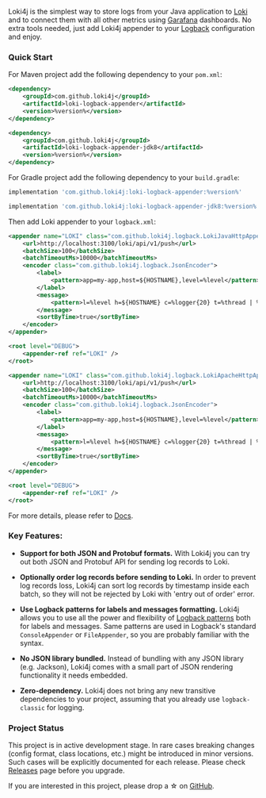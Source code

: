 Loki4j is the simplest way to store logs from your Java application
to [Loki](https://grafana.com/oss/loki/) and to connect them with all other metrics
using [Garafana](https://grafana.com/oss/grafana/) dashboards.
No extra tools needed, just add Loki4j appender to your [Logback](http://logback.qos.ch/)
configuration and enjoy.

### Quick Start

For Maven project add the following dependency to your `pom.xml`:

<!--DOCUSAURUS_CODE_TABS-->
<!--Java 11+-->

```xml
<dependency>
    <groupId>com.github.loki4j</groupId>
    <artifactId>loki-logback-appender</artifactId>
    <version>%version%</version>
</dependency>
```
<!--Java 8-->

```xml
<dependency>
    <groupId>com.github.loki4j</groupId>
    <artifactId>loki-logback-appender-jdk8</artifactId>
    <version>%version%</version>
</dependency>
```
<!--END_DOCUSAURUS_CODE_TABS-->

For Gradle project add the following dependency to your `build.gradle`:

<!--DOCUSAURUS_CODE_TABS-->
<!--Java 11+-->

```groovy
implementation 'com.github.loki4j:loki-logback-appender:%version%'
```
<!--Java 8-->

```groovy
implementation 'com.github.loki4j:loki-logback-appender-jdk8:%version%'
```
<!--END_DOCUSAURUS_CODE_TABS-->

Then add Loki appender to your `logback.xml`:

<!--DOCUSAURUS_CODE_TABS-->
<!--Java 11+-->

```xml
<appender name="LOKI" class="com.github.loki4j.logback.LokiJavaHttpAppender">
    <url>http://localhost:3100/loki/api/v1/push</url>
    <batchSize>100</batchSize>
    <batchTimeoutMs>10000</batchTimeoutMs>
    <encoder class="com.github.loki4j.logback.JsonEncoder">
        <label>
            <pattern>app=my-app,host=${HOSTNAME},level=%level</pattern>
        </label>
        <message>
            <pattern>l=%level h=${HOSTNAME} c=%logger{20} t=%thread | %msg %ex</pattern>
        </message>
        <sortByTime>true</sortByTime>
    </encoder>
</appender>

<root level="DEBUG">
    <appender-ref ref="LOKI" />
</root>
```

<!--Java 8-->

```xml
<appender name="LOKI" class="com.github.loki4j.logback.LokiApacheHttpAppender">
    <url>http://localhost:3100/loki/api/v1/push</url>
    <batchSize>100</batchSize>
    <batchTimeoutMs>10000</batchTimeoutMs>
    <encoder class="com.github.loki4j.logback.JsonEncoder">
        <label>
            <pattern>app=my-app,host=${HOSTNAME},level=%level</pattern>
        </label>
        <message>
            <pattern>l=%level h=${HOSTNAME} c=%logger{20} t=%thread | %msg %ex</pattern>
        </message>
        <sortByTime>true</sortByTime>
    </encoder>
</appender>

<root level="DEBUG">
    <appender-ref ref="LOKI" />
</root>
```
<!--END_DOCUSAURUS_CODE_TABS-->

For more details, please refer to [Docs](docs/appenders).

### Key Features:

- **Support for both JSON and Protobuf formats.**
With Loki4j you can try out both JSON and Protobuf API for sending log records to Loki.

- **Optionally order log records before sending to Loki.**
In order to prevent log records loss, Loki4j can sort log records by timestamp inside each batch,
so they will not be rejected by Loki with 'entry out of order' error.

- **Use Logback patterns for labels and messages formatting.**
Loki4j allows you to use all the power and flexibility of
[Logback patterns](http://logback.qos.ch/manual/layouts.html#ClassicPatternLayout)
both for labels and messages.
Same patterns are used in Logback's standard `ConsoleAppender` or `FileAppender`,
so you are probably familiar with the syntax.

- **No JSON library bundled.**
Instead of bundling with any JSON library (e.g. Jackson),
Loki4j comes with a small part of JSON rendering functionality it needs embedded.

- **Zero-dependency.**
Loki4j does not bring any new transitive dependencies to your project,
assuming that you already use `logback-classic` for logging.

### Project Status

This project is in active development stage.
In rare cases breaking changes (config format, class locations, etc.) might be introduced in minor versions.
Such cases will be explicitly documented for each release.
Please check [Releases](https://github.com/loki4j/loki-logback-appender/releases) page before you upgrade.

If you are interested in this project, please drop a ☆ on [GitHub](https://github.com/loki4j/loki-logback-appender).